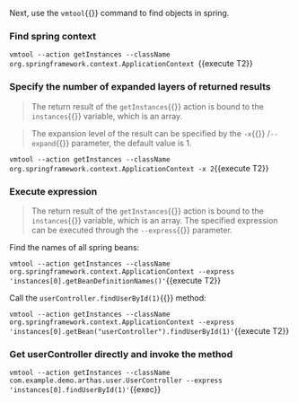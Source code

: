 Next, use the `vmtool`{{}} command to find objects in spring.

### Find spring context

`vmtool --action getInstances --className org.springframework.context.ApplicationContext `{{execute T2}}

### Specify the number of expanded layers of returned results

> The return result of the `getInstances`{{}} action is bound to the `instances`{{}} variable, which is an array.

> The expansion level of the result can be specified by the `-x`{{}} /`--expand`{{}} parameter, the default value is 1.

`vmtool --action getInstances --className org.springframework.context.ApplicationContext -x 2`{{execute T2}}

### Execute expression

> The return result of the `getInstances`{{}} action is bound to the `instances`{{}} variable, which is an array. The specified expression can be executed through the `--express`{{}} parameter.

Find the names of all spring beans:

`vmtool --action getInstances --className org.springframework.context.ApplicationContext --express 'instances[0].getBeanDefinitionNames()'`{{execute T2}}

Call the `userController.findUserById(1)`{{}} method:

`vmtool --action getInstances --className org.springframework.context.ApplicationContext --express 'instances[0].getBean("userController").findUserById(1)'`{{execute T2}}

### Get userController directly and invoke the method

`vmtool --action getInstances --className com.example.demo.arthas.user.UserController --express 'instances[0].findUserById(1)'`{{exec}}
